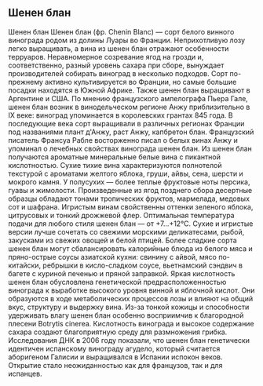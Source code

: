 ## Шенен блан 

Шенен блан
Шенeн блан (фр. Chenin Blanc) — сорт белого винного винограда родом из долины Луары во Франции. Неприхотливую лозу легко выращивать, а вина из шенен блан отражают особенности терруаров. Неравномерное созревание ягод на грозди и, соответственно, разный уровень сахара при сборе, вынуждает производителей собирать виноград в несколько подходов. Сорт по-прежнему активно культивируется во Франции, но самые большие посадки находятся в Южной Африке. Также шенен блан выращивают в Аргентине и США.
По мнению французского ампелографа Пьера Гале, шенен блан возник в винодельческом регионе Анжу приблизительно в IX веке: виноград упоминается в королевских грантах 845 года. В последующие века сорт выращивали в различных регионах Франции под названиями плант д'Анжу, раст Анжу, капбретон блан. Французский писатель Франсуа Рабле восторженно писал о белых винах Анжу и упоминал о лечебных свойствах винограда шенен блан.
Из шенен блан получаются ароматные минеральные белые вина с пикантной кислотностью. Сухие тихие вина характеризуются полнотелой текстурой с ароматами желтого яблока, груши, айвы, сена, шерсти и мокрого камня. У полусухих — более теплые фруктовые ноты персика, гуавы и жимолости. Произведенные из ягод позднего сбора десертные образцы обладают тонами тропических фруктов, мармелада, медовых сот и шафрана. Игристым винам свойственны оттенки зеленого яблока, цитрусовых и тонкий дрожжевой флер.
Оптимальная температура подачи для любого стиля шенен блан — от +7...+12°C. Сухие и игристые версии лучше сочетать со свежими морскими деликатесами, рыбой, закусками из свежих овощей и белой птицей. Более сладкие сорта шенен блан могут сбалансировать калорийные блюда из белого мяса и пряно-острые соусы азиатской кухни: свинину с айвой, мясо по-китайски, ребрышки в кисло-сладком соусе, вьетнамский сэндвич в багете с куриной печенью и пряной заправкой.
Яркая кислотность шенен блан обусловлена генетической предрасположенностью винограда к выработке высокого уровня винной и яблочной кислот. Они образуются в ходе метаболических процессов лозы и влияют на общий вкус, структуру и выдержку вина.
Из-за тонкой кожицы и способности удерживать влагу шенен блан особенно восприимчив к благородной плесени Botrytis cinerea. Кислотность винограда и высокое содержание сахара создают благоприятную среду для размножения грибка.
Исследования ДНК в 2006 году показали, что шенен блан генетически идентичен испанскому винограду агудело, который считается аборигеном Галисии и выращивался в Испании испокон веков. Открытие стало неожиданностью как для французов, так и для испанцев.
